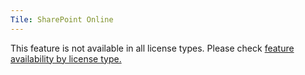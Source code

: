 ```yaml
---
Tile: SharePoint Online
---
```







This feature is not available in all license types. Please check [feature availability by license type.](https://www.spdockit.com/orders/features-by-licenses/)